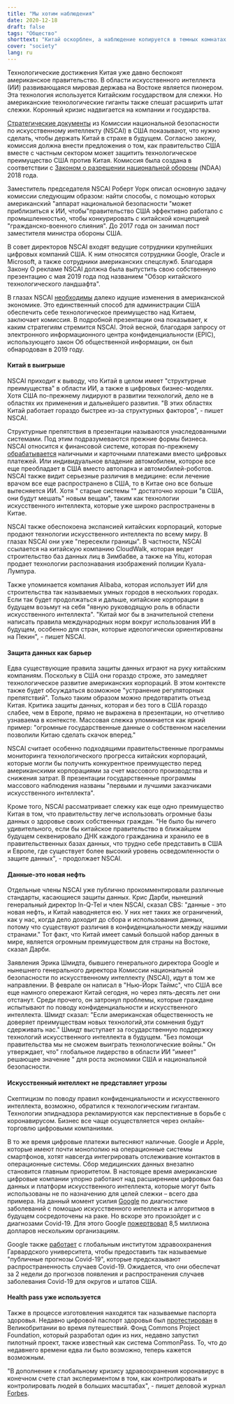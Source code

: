 ```yaml
---
title: "Мы хотим наблюдения"
date: 2020-12-18
draft: false
tags: "Общество"
shorttext: "Китай оскорблен, а наблюдение копируется в темных комнатах. Да здравствует западный лицемер!"
cover: "society"
lang: ru
---
```


Технологические достижения Китая уже давно беспокоят американское правительство. В области искусственного интеллекта (ИИ) развивающаяся мировая держава на Востоке является пионером. Эта технология используется Китайским государством для слежки. Но американские технологические гиганты также спешат расширить штат слежки. Коронный кризис надвигается на компании и государства.

[Стратегические документы](/static/downloads/EPIC-19-09-11-NSCAI-FOIA-20200331-3rd-Production-pt9.pdf "Chinese Tech Landscape") из Комиссии национальной безопасности по искусственному интеллекту (NSCAI) в США показывают, что нужно сделать, чтобы держать Китай в страхе в будущем. Согласно закону, комиссия должна внести предложения о том, как правительство США вместе с частным сектором может защитить технологическое преимущество США против Китая. Комиссия была создана в соответствии с [Законом о разрешении национальной обороны](https://www.congress.gov/bill/115th-congress/house-bill/2810 "National Defense Authorization Act for Fiscal Year 2018") (NDAA) 2018 года.

Заместитель председателя NSCAI Роберт Уорк описал основную задачу комиссии следующим образом: найти способы, с помощью которых американский "аппарат национальной безопасности "может приблизиться к ИИ, чтобы"правительство США эффективно работало с промышленностью, чтобы конкурировать с китайской концепцией "гражданско-военного слияния". До 2017 года он занимал пост заместителя министра обороны США.

В совет директоров NSCAI входят ведущие сотрудники крупнейших цифровых компаний США. К ним относятся сотрудники Google, Oracle и Microsoft, а также сотрудники американских спецслужб. Благодаря Закону О рекламе NSCAI должна была выпустить свою собственную презентацию с мая 2019 года под названием "Обзор китайского технологического ландшафта".

В глазах NSCAI [необходимы](/static/downloads/EPIC-19-09-11-NSCAI-FOIA-20200331-3rd-Production-pt1.pdf "AI Commission - Status Update") далеко идущие изменения в американской экономике. Это единственный способ для администрации США обеспечить себе технологическое преимущество над Китаем, заключает комиссия. В подробной презентации она показывает, к каким стратегиям стремится NSCAI. Этой весной, благодаря запросу от электронного информационного центра конфиденциальности (EPIC), использующего закон Об общественной информации, он был обнародован в 2019 году.

#### Китай в выигрыше

NSCAI приходит к выводу, что Китай в целом имеет "структурные преимущества" в области ИИ, а также в цифровых бизнес-моделях. Хотя США по-прежнему лидируют в развитии технологий, дело не в областях их применения и дальнейшего развития. "В этих областях Китай работает гораздо быстрее из-за структурных факторов", - пишет NSCAI.

Структурные препятствия в презентации называются унаследованными системами. Под этим подразумеваются прежние формы бизнеса. NSCAI относится к финансовой системе, которая по-прежнему [обрабатывается](https://www.cbsnews.com/news/intelligence-matters-in-q-tel-president-chris-darby-on-the-intelligence-communitys-innovation-challenges/ "In-Q-Tel President Chris Darby on the intelligence community's innovation challenges") наличными и карточными платежами вместо цифровых платежей. Или индивидуальное владение автомобилем, которое все еще преобладает в США вместо автопарка и автомобилей-роботов. NSCAI также видит серьезные различия в медицине: если лечение врачом все еще распространено в США, то в Китае оно все больше вытесняется ИИ. Хотя " старые системы "" достаточно хороши "в США, они будут мешать" новым вещам", таким как технологии искусственного интеллекта, которые уже широко распространены в Китае.

NSCAI также обеспокоена экспансией китайских корпораций, которые продают технологии искусственного интеллекта по всему миру. В глазах NSCAI они уже "пересекли границы". В частности, NSCAI ссылается на китайскую компанию CloudWalk, которая ведет строительство баз данных лиц в Зимбабве, а также на Yitu, которая продает технологии распознавания изображений полиции Куала-Лумпура.

Также упоминается компания Alibaba, которая использует ИИ для строительства так называемых умных городов в нескольких городах. Если так будет продолжаться и дальше, китайские корпорации в будущем возьмут на себя "явную руководящую роль в области искусственного интеллекта". "Китай мог бы в значительной степени написать правила международных норм вокруг использования ИИ в будущем, особенно для стран, которые идеологически ориентированы на Пекин", - пишет NSCAI.

#### Защита данных как барьер

Едва существующие правила защиты данных играют на руку китайским компаниям. Поскольку в США они гораздо строже, это замедляет технологическое развитие американских корпораций. В этом контексте также будет обсуждаться возможное "устранение регуляторных препятствий". Только таким образом можно предотвратить отъезд Китая. Критика защиты данных, которая и без того в США гораздо слабее, чем в Европе, прямо не выражена в презентации, но отчетливо узнаваема в контексте. Массовая слежка упоминается как яркий пример: "огромные государственные данные о собственном населении позволили Китаю сделать скачок вперед."

NSCAI считает особенно подходящими правительственные программы мониторинга технологического прогресса китайских корпораций, которые могли бы получить конкурентное преимущество перед американскими корпорациями за счет массового производства и снижения затрат. В презентации государственные программы массового наблюдения названы "первыми и лучшими заказчиками искусственного интеллекта".

Кроме того, NSCAI рассматривает слежку как еще одно преимущество Китая в том, что правительству легче использовать огромные базы данных о здоровье своих собственных граждан. "Не было бы ничего удивительного, если бы китайское правительство в ближайшем будущем секвенировало ДНК каждого гражданина и хранило ее в правительственных базах данных, что трудно себе представить в США и Европе, где существует более высокий уровень осведомленности о защите данных", - продолжает NSCAI.

#### Данные-это новая нефть

Отдельные члены NSCAI уже публично прокомментировали различные стандарты, касающиеся защиты данных. Крис Дарби, нынешний генеральный директор In-Q-Tel и член NSCAI, сказал CBS: "данные - это новая нефть, и Китай наводняется ею. У них нет таких же ограничений, как у нас, когда дело доходит до сбора и использования данных, потому что существуют различия в конфиденциальности между нашими странами." Тот факт, что Китай имеет самый большой набор данных в мире, является огромным преимуществом для страны на Востоке, сказал Дарби.

Заявления Эрика Шмидта, бывшего генерального директора Google и нынешнего генерального директора Комиссии национальной безопасности по искусственному интеллекту (NSCAI), идут в том же направлении. В феврале он написал в "Нью-Йорк Таймс", что США все еще намного опережают Китай сегодня, но через пять-десять лет они отстанут. Среди прочего, он затронул проблемы, которые граждане испытывают по поводу конфиденциальности и искусственного интеллекта. Шмидт сказал: "Если американская общественность не доверяет преимуществам новых технологий,эти сомнения будут сдерживать нас." Шмидт выступает за государственную поддержку технологий искусственного интеллекта в будущем. "Без помощи правительства мы не сможем выиграть технологические войны." Он утверждает, что" глобальное лидерство в области ИИ "имеет" решающее значение " для роста экономики США и национальной безопасности.

#### Искусственный интеллект не представляет угрозы

Скептицизм по поводу правил конфиденциальности и искусственного интеллекта, возможно, обратился к технологическим гигантам. Технологии эпиднадзора рекламируются как перспективные в борьбе с коронавирусом. Бизнес все чаще осуществляется через онлайн-торговлю цифровыми компаниями.

В то же время цифровые платежи вытесняют наличные. Google и Apple, которые имеют почти монополию на операционные системы смартфонов, хотят навсегда интегрировать отслеживание контактов в операционные системы. Сбор медицинских данных внезапно становится главным приоритетом. В настоящее время американские цифровые компании упорно работают над расширением цифровых баз данных и платформ искусственного интеллекта, которые могут быть использованы не по назначению для целей слежки – всего два примера. На данный момент усилия [Google](https://cloud.google.com/press-releases/2020/0902/predictivehealthdiu "Defense Innovation Unit Selects Google Cloud to Help U.S. Military Health System with Predictive Cancer Diagnoses") по диагностике заболеваний с помощью искусственного интеллекта и алгоритмов в будущем сосредоточены на раке. Но вскоре это произойдет и с диагнозами Covid-19. Для этого Google [пожертвовал](https://www.beckershospitalreview.com/healthcare-information-technology/google-donates-8-5m-to-31-organizations-for-covid-19-ai-data-analytics-efforts.html "Google donates $8.5M to 31 organizations for COVID-19 AI, data analytics efforts") 8,5 миллиона долларов нескольким организациям.

Google также [работает](https://cloud.google.com/blog/products/ai-machine-learning/google-cloud-is-releasing-the-covid-19-public-forecasts "Google Cloud AI and Harvard Global Health Institute Collaborate on new COVID-19 forecasting model") с глобальным институтом здравоохранения Гарвардского университета, чтобы предоставить так называемые "публичные прогнозы Covid-19", которые предсказывают распространенность случаев Covid-19. Ожидается, что они обеспечат за 2 недели до прогнозов появления и распространения случаев заболевания Covid-19 для округов и штатов США.

#### Health pass уже используется

Также в процессе изготовления находятся так называемые паспорта здоровья. Недавно цифровой паспорт здоровья был [протестирован](https://www.theguardian.com/world/2020/oct/17/digital-health-passport-trials-commonpass-travel-covid-19 "Digital 'health passport' trials under way to aid reopening of borders") в Великобритании во время путешествий. Фонд Commons Project Foundation, который разработал один из них, недавно запустил пилотный проект, также известный как система CommonPass. То, что до недавнего времени едва ли было возможно, теперь кажется возможным.

"В дополнение к глобальному кризису здравоохранения коронавирус в конечном счете стал экспериментом в том, как контролировать и контролировать людей в больших масштабах", - пишет деловой журнал [Forbes](https://www.forbes.com/sites/simonchandler/2020/04/13/how-smart-cities-are-protecting-against-coronavirus-but-threatening-privacy/?sh=22bd5a501cc3 "How Smart Cities Are Protecting Against Coronavirus But Threatening Privacy").
